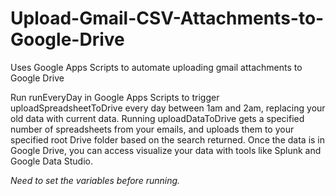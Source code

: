 # Upload-Gmail-CSV-Attachments-to-Google-Drive
Uses Google Apps Scripts to automate uploading gmail attachments to Google Drive

Run runEveryDay in Google Apps Scripts to trigger uploadSpreadsheetToDrive every day between 1am and 2am, replacing your old data with 
current data. Running uploadDataToDrive gets a specified number of spreadsheets from your emails, and uploads them to your specified 
root Drive folder based on the search returned. Once the data is in Google Drive, you can access visualize your data with tools like 
Splunk and Google Data Studio. 

*Need to set the variables before running.* 
